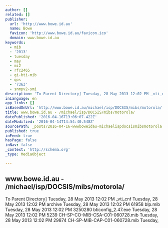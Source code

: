 ```yaml
---
author: []
related: []
publisher:
  url: 'http://www.bowe.id.au'
  name: Bowe
  favicon: 'http://www.bowe.id.au/favicon.ico'
  domain: www.bowe.id.au
keywords:
  - mib
  - '2013'
  - tuesday
  - may
  - mi2
  - rfc2465
  - gi-bti-mib
  - qos
  - '7363'
  - snmpv2-smi
description: 'To Parent Directory] Tuesday, 28 May 2013 12:02 PM _vti_cnf Tuesday, 28 May 2013 12:02 PM archive Tuesday, 28 May 2013 12:02 PM 61958 blp.mib Tuesday, 28 May 2013 12:02 PM 3250280 bticonfig_2.47.exe Tuesday, 28 May 2013 12:02 PM 5239 CH-SP-CO-MIB-CSA-C01-060728.mib Tuesday, 28 May 2013 12:02 PM 29874 CH-SP-MIB-CAP-C01-060728.mib Tuesday,'
inLanguage: en
app_links: []
isBasedOnUrl: 'http://www.bowe.id.au/michael/isp/DOCSIS/mibs/motorola/'
title: www.bowe.id.au - /michael/isp/DOCSIS/mibs/motorola/
datePublished: '2016-04-16T13:06:07.422Z'
dateModified: '2016-04-14T14:54:40.548Z'
sourcePath: _posts/2016-04-16-wwwboweidau-michaelispdocsismibsmotorola.md
published: true
inFeed: true
hasPage: false
inNav: false
_context: 'http://schema.org'
_type: MediaObject

---
```

<article style=""><h1>www.bowe.id.au - /michael/isp/DOCSIS/mibs/motorola/</h1><p>To Parent Directory] Tuesday, 28 May 2013 12:02 PM _vti_cnf Tuesday, 28 May 2013 12:02 PM archive Tuesday, 28 May 2013 12:02 PM 61958 blp.mib Tuesday, 28 May 2013 12:02 PM 3250280 bticonfig_2.47.exe Tuesday, 28 May 2013 12:02 PM 5239 CH-SP-CO-MIB-CSA-C01-060728.mib Tuesday, 28 May 2013 12:02 PM 29874 CH-SP-MIB-CAP-C01-060728.mib Tuesday,</p></article>